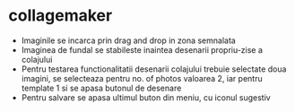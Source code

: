 # collagemaker

- Imaginile se incarca prin drag and drop in zona semnalata
- Imaginea de fundal se stabileste inaintea desenarii propriu-zise a colajului
- Pentru testarea functionalitatii desenarii colajului trebuie selectate doua imagini, se selecteaza pentru no. of photos valoarea 2, iar pentru template 1 si se apasa butonul de desenare
- Pentru salvare se apasa ultimul buton din meniu, cu iconul sugestiv